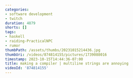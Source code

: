 ```yaml
---
categories:
- software development
- twitch
duration: 4879
shorts: []
tags:
- haskell
- raiding-PracticalNPC
- rumor
thumbPath: /assets/thumbs/20231015214436.jpg
thumbUri: /videos/874814155/pictures/1739088016
timestamp: 2023-10-15T14:44:36-07:00
title: making a compiler | multiline strings are annoying
videoId: '874814155'
---
```

